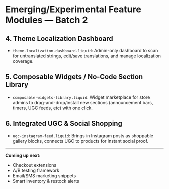 # Emerging/Experimental Feature Modules — Batch 2

## 4. Theme Localization Dashboard
- `theme-localization-dashboard.liquid`: Admin-only dashboard to scan for untranslated strings, edit/save translations, and manage localization coverage.

## 5. Composable Widgets / No-Code Section Library
- `composable-widgets-library.liquid`: Widget marketplace for store admins to drag-and-drop/install new sections (announcement bars, timers, UGC feeds, etc) with one click.

## 6. Integrated UGC & Social Shopping
- `ugc-instagram-feed.liquid`: Brings in Instagram posts as shoppable gallery blocks, connects UGC to products for instant social proof.

---

**Coming up next:**
- Checkout extensions
- A/B testing framework
- Email/SMS marketing snippets
- Smart inventory & restock alerts